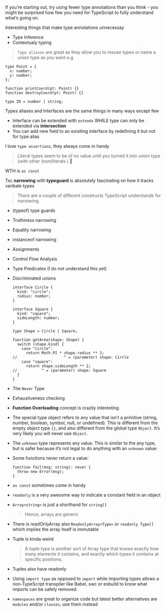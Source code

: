 If you’re starting out, try using fewer type annotations than you think - you might be surprised how few you need for TypeScript to fully understand what’s going on.

Interesting things that make type annotations unnecessay

- Type Inference
- Contextualy typing

> `Type aliases` are great as they allow you to resuse types or name a union type as you want e.g

```
type Point = {
  x: number;
  y: number;
};

function printCoord(pt: Point) {}
function destroyCoord(pt: Point) {}

type ID = number | string;
```

Types aliases and Interfaces are the same things in many ways except few

- Interface can be extended with `extends` WHILE type can only be extended via **intersection**
- You can add new field to an exisiting interface by redefining it but not for type alias

I love `type assertions`, they always come in handy

> Literal types seem to be of no value until you turned it into union type (with other (non)literals ) 🚀

WTH is `as const`

Tsc **narrowing** with **typeguard** is absolutely fascinating on how it tracks varibale types

> There are a couple of different constructs TypeScript understands for narrowing.

- (typeof) type guards
- Truthiness narrowing
- Equality narrowing
- instanceof narrowing
- Assignments
- Control Flow Analysis
- Type Predicates (I do not understand this yet)
- Discriminated unions

  ```
  interface Circle {
    kind: "circle";
    radius: number;
  }

  interface Square {
    kind: "square";
    sideLength: number;
  }

  type Shape = Circle | Square;

  function getArea(shape: Shape) {
    switch (shape.kind) {
      case "circle":
        return Math.PI * shape.radius ** 2;
  //                     ^ = (parameter) shape: Circle
      case "square":
        return shape.sideLength ** 2;
  //           ^ = (parameter) shape: Square
    }
  }
  ```

- The `Never` Type
- Exhaustiveness checking

- **Function Overloading** concept is crazily interesting
- The special type object refers to any value that isn’t a primitive (string, number, boolean, symbol, null, or undefined). This is different from the empty object type `{}`, and also different from the global type `Object`. It’s very likely you will never use `Object`.
- The `unknown` type represents any value. This is similar to the any type, but is safer because it’s not legal to do anything with an `unknown` value:
- Some functions never return a value:

  ```
  function fail(msg: string): never {
    throw new Error(msg);
  }
  ```

- `as const` sometimes come in handy
- `readonly` is a very awesome way to indicate a constant field in an object
- `Array<string>` is just a shorthand for `string[]`

  > Hence, arrays are generic

- There is readOnlyArray also `ReadonlyArray<Type>` or `readonly Type[]` which implies the array itself is immutable

- Tuple is kinda weird

  > A tuple type is another sort of Array type that knows exactly how many elements it contains, and exactly which types it contains at specific positions.

- Tuples also have readonly
- Using `import type` as opposed to `import` while importing types allows a non-TypeScript transpiler like Babel, swc or esbuild to know what imports can be safely removed.
- `namespaces` are great to organize code but latest better alternatives are `modules` and/or `classes`, use them instead

